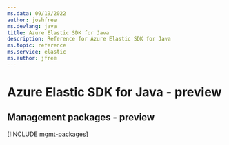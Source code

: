 ```yaml
---
ms.data: 09/19/2022
author: joshfree
ms.devlang: java
title: Azure Elastic SDK for Java
description: Reference for Azure Elastic SDK for Java
ms.topic: reference
ms.service: elastic
ms.author: jfree
---
```

# Azure Elastic SDK for Java - preview

## Management packages - preview
[!INCLUDE [mgmt-packages](elastic-mgmt-index.md)]